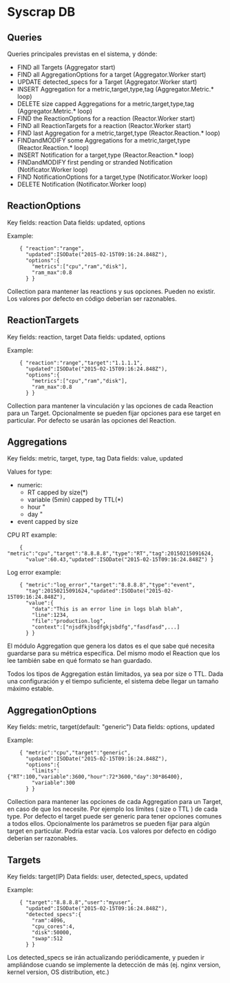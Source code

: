 # Syscrap DB

## Queries


Queries principales previstas en el sistema, y dónde:


* FIND all Targets (Aggregator start)
* FIND all AggregationOptions for a target (Aggregator.Worker start)
* UPDATE detected_specs for a Target (Aggregator.Worker start)
* INSERT Aggregation for a metric,target,type,tag (Aggregator.Metric.* loop)
* DELETE size capped Aggregations for a metric,target,type,tag
(Aggregator.Metric.* loop)
* FIND the ReactionOptions for a reaction (Reactor.Worker start)
* FIND all ReactionTargets for a reaction (Reactor.Worker start)
* FIND last Aggregation for a metric,target,type (Reactor.Reaction.* loop)
* FINDandMODIFY some Aggregations for a metric,target,type (Reactor.Reaction.*
loop)
* INSERT Notification for a target,type (Reactor.Reaction.* loop)
* FINDandMODIFY first pending or stranded Notification (Notificator.Worker loop)
* FIND NotificationOptions for a target,type (Notificator.Worker loop)
* DELETE Notification (Notificator.Worker loop)


## ReactionOptions


Key fields:  reaction
Data fields:  updated, options


Example:
```
    { "reaction":"range",
      "updated":ISODate("2015-02-15T09:16:24.848Z"),
      "options":{
        "metrics":["cpu","ram","disk"],
        "ram_max":0.8
      } }
```

Collection para mantener las reactions y sus opciones. Pueden no existir. Los
valores por defecto en código deberían ser razonables.


## ReactionTargets


Key fields:  reaction, target
Data fields:  updated, options


Example:
```
    { "reaction":"range","target":"1.1.1.1",
      "updated":ISODate("2015-02-15T09:16:24.848Z"),
      "options":{
        "metrics":["cpu","ram","disk"],
        "ram_max":0.8
      } }
```

Collection para mantener la vinculación y las opciones de cada Reaction para un
Target. Opcionalmente se pueden fijar opciones para ese target en particular.
Por defecto se usarán las opciones del Reaction.


## Aggregations


Key fields:    metric, target, type, tag
Data fields:    value, updated


Values for type:
* numeric:
  * RT                        capped by size(*)
  * variable (5min)          capped by TTL(*)
  * hour                        "
  * day                        "
* event                                capped by size



CPU RT example:
```
    { "metric":"cpu","target":"8.8.8.8","type":"RT","tag":20150215091624,
      "value":60.43,"updated":ISODate("2015-02-15T09:16:24.848Z") }
```

Log error example:
```
    { "metric":"log_error","target":"8.8.8.8","type":"event",
      "tag":20150215091624,"updated":ISODate("2015-02-15T09:16:24.848Z"),
      "value":{
        "data":"This is an error line in logs blah blah",
        "line":1234,
        "file":"production.log",
        "context":["njsdfkjbsdfgkjsbdfg","fasdfasd",...]
      } }
```

El módulo Aggregation que genera los datos es el que sabe qué necesita guardarse
para su métrica específica. Del mismo modo el Reaction que los lee también sabe
en qué formato se han guardado.


Todos los tipos de Aggregation están limitados, ya sea por size o TTL. Dada una
configuración y el tiempo suficiente, el sistema debe llegar un tamaño máximo
estable.


## AggregationOptions


Key fields:    metric, target(default: "generic")
Data fields:    options, updated


Example:
```
    { "metric":"cpu","target":"generic",
      "updated":ISODate("2015-02-15T09:16:24.848Z"),
      "options":{
        "limits":{"RT":100,"variable":3600,"hour":72*3600,"day":30*86400},
        "variable":300
      } }
```

Collection para mantener las opciones de cada Aggregation para un Target, en
caso de que los necesite. Por ejemplo los límites ( size o TTL ) de cada type.
Por defecto el target puede ser generic para tener opciones comunes a todos
ellos. Opcionalmente los parámetros se pueden fijar para algún target en
particular. Podría estar vacía. Los valores por defecto en código deberían ser
razonables.


## Targets


Key fields:   target(IP)
Data fields:    user, detected_specs, updated


Example:
```
    { "target":"8.8.8.8","user":"myuser",
      "updated":ISODate("2015-02-15T09:16:24.848Z"),
      "detected_specs":{
        "ram":4096,
        "cpu_cores":4,
        "disk":50000,
        "swap":512
      } }
```

Los detected_specs se irán actualizando periódicamente, y pueden ir ampliándose
cuando se implemente la detección de más (ej. nginx version, kernel version, OS
distribution, etc.)

